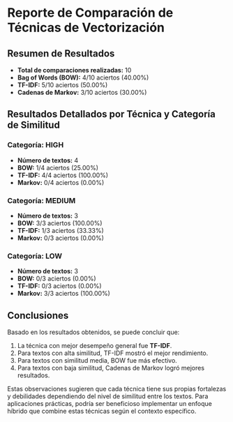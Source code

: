 
# Reporte de Comparación de Técnicas de Vectorización

## Resumen de Resultados

- **Total de comparaciones realizadas:** 10
- **Bag of Words (BOW):** 4/10 aciertos (40.00%)
- **TF-IDF:** 5/10 aciertos (50.00%)
- **Cadenas de Markov:** 3/10 aciertos (30.00%)

## Resultados Detallados por Técnica y Categoría de Similitud

### Categoría: HIGH
- **Número de textos:** 4
- **BOW:** 1/4 aciertos (25.00%)
- **TF-IDF:** 4/4 aciertos (100.00%)
- **Markov:** 0/4 aciertos (0.00%)

### Categoría: MEDIUM
- **Número de textos:** 3
- **BOW:** 3/3 aciertos (100.00%)
- **TF-IDF:** 1/3 aciertos (33.33%)
- **Markov:** 0/3 aciertos (0.00%)

### Categoría: LOW
- **Número de textos:** 3
- **BOW:** 0/3 aciertos (0.00%)
- **TF-IDF:** 0/3 aciertos (0.00%)
- **Markov:** 3/3 aciertos (100.00%)

## Conclusiones

Basado en los resultados obtenidos, se puede concluir que:

1. La técnica con mejor desempeño general fue **TF-IDF**.
2. Para textos con alta similitud, TF-IDF mostró el mejor rendimiento.
3. Para textos con similitud media, BOW fue más efectivo.
4. Para textos con baja similitud, Cadenas de Markov logró mejores resultados.

Estas observaciones sugieren que cada técnica tiene sus propias fortalezas y debilidades dependiendo del nivel de similitud entre los textos. Para aplicaciones prácticas, podría ser beneficioso implementar un enfoque híbrido que combine estas técnicas según el contexto específico.
